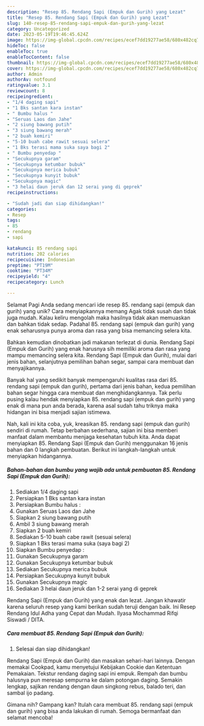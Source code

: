 ```yaml
---
description: "Resep 85. Rendang Sapi (Empuk dan Gurih) yang Lezat"
title: "Resep 85. Rendang Sapi (Empuk dan Gurih) yang Lezat"
slug: 140-resep-85-rendang-sapi-empuk-dan-gurih-yang-lezat
category: Uncategorized
date: 2023-05-19T19:46:45.624Z
image: https://img-global.cpcdn.com/recipes/ecef7dd19277ae58/680x482cq70/85-rendang-sapi-empuk-dan-gurih-foto-resep-utama.jpg
hideToc: false
enableToc: true
enableTocContent: false
thumbnail: https://img-global.cpcdn.com/recipes/ecef7dd19277ae58/680x482cq70/85-rendang-sapi-empuk-dan-gurih-foto-resep-utama.jpg
cover: https://img-global.cpcdn.com/recipes/ecef7dd19277ae58/680x482cq70/85-rendang-sapi-empuk-dan-gurih-foto-resep-utama.jpg
author: Admin
authorAv: notfound
ratingvalue: 3.1
reviewcount: 8
recipeingredient:
- "1/4 daging sapi"
- "1 Bks santan kara instan"
- " Bumbu halus "
- "Seruas Laos dan Jahe"
- "2 siung bawang putih"
- "3 siung bawang merah"
- "2 buah kemiri"
- "5-10 buah cabe rawit sesuai selera"
- "1 Bks terasi mama suka saya bagi 2"
- " Bumbu penyedap "
- "Secukupnya garam"
- "Secukupnya ketumbar bubuk"
- "Secukupnya merica bubuk"
- "Secukupnya kunyit bubuk"
- "Secukupnya magic"
- "3 helai daun jeruk dan 12 serai yang di geprek"
recipeinstructions:

- "Sudah jadi dan siap dihidangkan!"
categories:
- Resep
tags:
- 85
- rendang
- sapi

katakunci: 85 rendang sapi 
nutrition: 202 calories
recipecuisine: Indonesian
preptime: "PT19M"
cooktime: "PT34M"
recipeyield: "4"
recipecategory: Lunch

---
```



Selamat Pagi Anda sedang mencari ide resep 85. rendang sapi (empuk dan gurih) yang unik? Cara menyiapkannya memang Agak tidak susah dan tidak juga mudah. Kalau keliru mengolah maka hasilnya tidak akan memuaskan dan bahkan tidak sedap. Padahal 85. rendang sapi (empuk dan gurih) yang enak seharusnya punya aroma dan rasa yang bisa memancing selera kita.


Bahkan kemudian dinobatkan jadi makanan terlezat di dunia. Rendang Sapi (Empuk dan Gurih) yang enak harusnya sih memiliki aroma dan rasa yang mampu memancing selera kita. Rendang Sapi (Empuk dan Gurih), mulai dari jenis bahan, selanjutnya pemilihan bahan segar, sampai cara membuat dan menyajikannya.

Banyak hal yang sedikit banyak mempengaruhi kualitas rasa dari 85. rendang sapi (empuk dan gurih), pertama dari jenis bahan, kedua pemilihan bahan segar hingga cara membuat dan menghidangkannya. Tak perlu pusing kalau hendak menyiapkan 85. rendang sapi (empuk dan gurih) yang enak di mana pun anda berada, karena asal sudah tahu triknya maka hidangan ini bisa menjadi sajian istimewa.


Nah, kali ini kita coba, yuk, kreasikan 85. rendang sapi (empuk dan gurih) sendiri di rumah. Tetap berbahan sederhana, sajian ini bisa memberi manfaat dalam membantu menjaga kesehatan tubuh kita. Anda dapat menyiapkan 85. Rendang Sapi (Empuk dan Gurih) menggunakan 16 jenis bahan dan 0 langkah pembuatan. Berikut ini langkah-langkah untuk menyiapkan hidangannya.

<!--inarticleads1-->

##### Bahan-bahan dan bumbu yang wajib ada untuk pembuatan 85. Rendang Sapi (Empuk dan Gurih):

1. Sediakan 1/4 daging sapi
1. Persiapkan 1 Bks santan kara instan
1. Persiapkan  Bumbu halus :
1. Gunakan Seruas Laos dan Jahe
1. Siapkan 2 siung bawang putih
1. Ambil 3 siung bawang merah
1. Siapkan 2 buah kemiri
1. Sediakan 5-10 buah cabe rawit (sesuai selera)
1. Siapkan 1 Bks terasi mama suka (saya bagi 2)
1. Siapkan  Bumbu penyedap :
1. Gunakan Secukupnya garam
1. Gunakan Secukupnya ketumbar bubuk
1. Sediakan Secukupnya merica bubuk
1. Persiapkan Secukupnya kunyit bubuk
1. Gunakan Secukupnya magic
1. Sediakan 3 helai daun jeruk dan 1-2 serai yang di geprek


Rendang Sapi (Empuk dan Gurih) yang enak dan lezat. Jangan khawatir karena seluruh resep yang kami berikan sudah teruji dengan baik. Ini Resep Rendang Idul Adha yang Cepat dan Mudah. Ilyasa Mochammad Rifqi Siswadi / DITA. 

<!--inarticleads2-->

##### Cara membuat 85. Rendang Sapi (Empuk dan Gurih):


1. Selesai dan siap dihidangkan!

Rendang Sapi (Empuk dan Gurih) dan masakan sehari-hari lainnya. Dengan memakai Cookpad, kamu menyetujui Kebijakan Cookie dan Ketentuan Pemakaian. Tekstur rendang daging sapi ini empuk. Rempah dan bumbu halusnya pun meresap sempurna ke dalam potongan daging. Semakin lengkap, sajikan rendang dengan daun singkong rebus, balado teri, dan sambal ijo padang. 

Gimana nih? Gampang kan? Itulah cara membuat 85. rendang sapi (empuk dan gurih) yang bisa anda lakukan di rumah. Semoga bermanfaat dan selamat mencoba!
